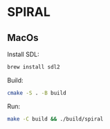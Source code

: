 # SPIRAL

## MacOs

Install SDL:

```sh
brew install sdl2
```

Build:

```sh
cmake -S . -B build
```

Run:

```sh
make -C build && ./build/spiral
```

